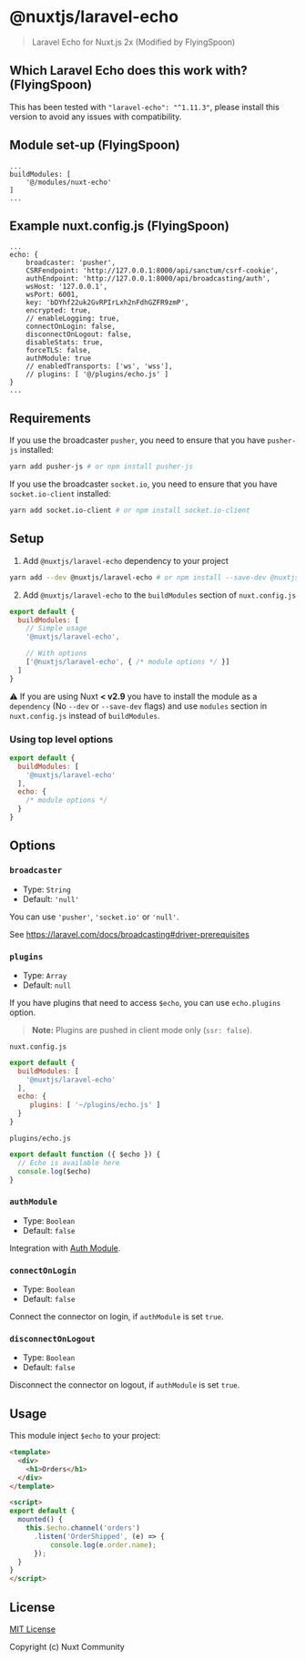 # @nuxtjs/laravel-echo

> Laravel Echo for Nuxt.js 2x (Modified by FlyingSpoon)

## Which Laravel Echo does this work with? (FlyingSpoon)

This has been tested with ```"laravel-echo": "^1.11.3"```, please install this
version to avoid any issues with compatibility.

## Module set-up (FlyingSpoon)
```
...
buildModules: [
	'@/modules/nuxt-echo'
]
...
```

## Example nuxt.config.js (FlyingSpoon)

```
...
echo: {
    broadcaster: 'pusher',
    CSRFendpoint: 'http://127.0.0.1:8000/api/sanctum/csrf-cookie',
    authEndpoint: 'http://127.0.0.1:8000/api/broadcasting/auth',
    wsHost: '127.0.0.1',
    wsPort: 6001,
    key: 'bDYhf22uk2GvRPIrLxh2nFdhGZFR9zmP',
    encrypted: true,
    // enableLogging: true,
    connectOnLogin: false,
    disconnectOnLogout: false,
    disableStats: true,
    forceTLS: false,
    authModule: true
    // enabledTransports: ['ws', 'wss'],
    // plugins: [ '@/plugins/echo.js' ]
}
...
```

## Requirements

If you use the broadcaster `pusher`, you need to ensure that you have `pusher-js` installed:

```bash
yarn add pusher-js # or npm install pusher-js
```

If you use the broadcaster `socket.io`, you need to ensure that you have `socket.io-client` installed:

```bash
yarn add socket.io-client # or npm install socket.io-client
```

## Setup

1. Add `@nuxtjs/laravel-echo` dependency to your project

```bash
yarn add --dev @nuxtjs/laravel-echo # or npm install --save-dev @nuxtjs/laravel-echo
```

2. Add `@nuxtjs/laravel-echo` to the `buildModules` section of `nuxt.config.js`

```js
export default {
  buildModules: [
    // Simple usage
    '@nuxtjs/laravel-echo',

    // With options
    ['@nuxtjs/laravel-echo', { /* module options */ }]
  ]
}
```

:warning: If you are using Nuxt **< v2.9** you have to install the module as a `dependency` (No `--dev` or `--save-dev` flags) and use `modules` section in `nuxt.config.js` instead of `buildModules`.

### Using top level options

```js
export default {
  buildModules: [
    '@nuxtjs/laravel-echo'
  ],
  echo: {
    /* module options */
  }
}
```

## Options

### `broadcaster`

- Type: `String`
- Default: `'null'`

You can use `'pusher'`, `'socket.io'` or `'null'`.

See https://laravel.com/docs/broadcasting#driver-prerequisites

### `plugins`

- Type: `Array`
- Default: `null`

If you have plugins that need to access `$echo`, you can use `echo.plugins` option.

> **Note:** Plugins are pushed in client mode only (`ssr: false`).

`nuxt.config.js`

```js
export default {
  buildModules: [
    '@nuxtjs/laravel-echo'
  ],
  echo: {
     plugins: [ '~/plugins/echo.js' ]
  }
}
```

`plugins/echo.js`

```js
export default function ({ $echo }) {
  // Echo is available here
  console.log($echo)
}
```

### `authModule`

- Type: `Boolean`
- Default: `false`

Integration with [Auth Module](https://github.com/nuxt-community/auth-module).

### `connectOnLogin`

- Type: `Boolean`
- Default: `false`

Connect the connector on login, if `authModule` is set `true`.

### `disconnectOnLogout`

- Type: `Boolean`
- Default: `false`

Disconnect the connector on logout, if `authModule` is set `true`.

## Usage

This module inject `$echo` to your project:

```html
<template>
  <div>
    <h1>Orders</h1>
  </div>
</template>

<script>
export default {
  mounted() {
    this.$echo.channel('orders')
      .listen('OrderShipped', (e) => {
          console.log(e.order.name);
      });
  }
}
</script>
```

## License

[MIT License](./LICENSE)

Copyright (c) Nuxt Community

<!-- Badges -->
[npm-version-src]: https://img.shields.io/npm/v/@nuxtjs/laravel-echo/latest.svg?style=flat-square
[npm-version-href]: https://npmjs.com/package/@nuxtjs/laravel-echo

[npm-downloads-src]: https://img.shields.io/npm/dt/@nuxtjs/laravel-echo.svg?style=flat-square
[npm-downloads-href]: https://npmjs.com/package/@nuxtjs/laravel-echo

[circle-ci-src]: https://img.shields.io/circleci/project/github/nuxt-community/laravel-echo.svg?style=flat-square
[circle-ci-href]: https://circleci.com/gh/nuxt-community/laravel-echo

[codecov-src]: https://img.shields.io/codecov/c/github/nuxt-community/laravel-echo.svg?style=flat-square
[codecov-href]: https://codecov.io/gh/nuxt-community/laravel-echo

[license-src]: https://img.shields.io/npm/l/@nuxtjs/laravel-echo.svg?style=flat-square
[license-href]: https://npmjs.com/package/@nuxtjs/laravel-echo
